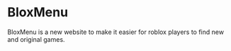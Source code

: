 # BloxMenu
BloxMenu is a new website to make it easier for roblox players to find new and original games.
